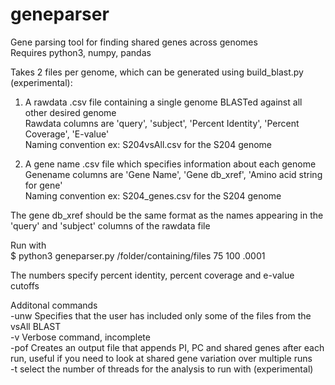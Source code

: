 # geneparser
Gene parsing tool for finding shared genes across genomes  
Requires python3, numpy, pandas  

Takes 2 files per genome, which can be generated using build_blast.py (experimental):  

1) A rawdata .csv file containing a single genome BLASTed against all other desired genome  
Rawdata columns are 'query', 'subject', 'Percent Identity', 'Percent Coverage', 'E-value'  
Naming convention ex: S204vsAll.csv for the S204 genome  

2) A gene name .csv file which specifies information about each genome  
Genename columns are 'Gene Name', 'Gene db_xref', 'Amino acid string for gene'  
Naming convention ex: S204_genes.csv for the S204 genome   

The gene db_xref should be the same format as the names appearing in the 'query' and 'subject' columns of the rawdata file  

Run with  
$ python3 geneparser.py /folder/containing/files 75 100 .0001  

The numbers specify percent identity, percent coverage and e-value cutoffs  

Additonal commands  
-unw Specifies that the user has included only some of the files from the vsAll BLAST  
-v Verbose command, incomplete  
-pof Creates an output file that appends PI, PC and shared genes after each run, useful if you need to look at shared gene variation over multiple runs  
-t select the number of threads for the analysis to run with (experimental)  
